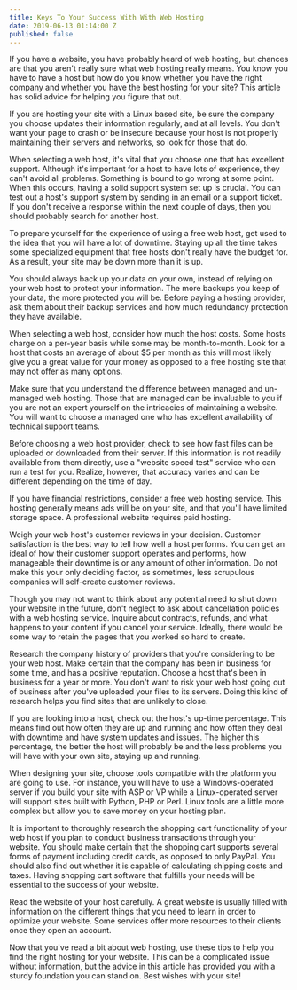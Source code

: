 ```yaml
---
title: Keys To Your Success With With Web Hosting
date: 2019-06-13 01:14:00 Z
published: false
---
```


If you have a website, you have probably heard of web hosting, but chances are that you aren't really sure what web hosting really means. You know you have to have a host but how do you know whether you have the right company and whether you have the best hosting for your site? This article has solid advice for helping you figure that out.

If you are hosting your site with a Linux based site, be sure the company you choose updates their information regularly, and at all levels. You don't want your page to crash or be insecure because your host is not properly maintaining their servers and networks, so look for those that do.

When selecting a web host, it's vital that you choose one that has excellent support. Although it's important for a host to have lots of experience, they can't avoid all problems. Something is bound to go wrong at some point. When this occurs, having a solid support system set up is crucial. You can test out a host's support system by sending in an email or a support ticket. If you don't receive a response within the next couple of days, then you should probably search for another host.

To prepare yourself for the experience of using a free web host, get used to the idea that you will have a lot of downtime. Staying up all the time takes some specialized equipment that free hosts don't really have the budget for. As a result, your site may be down more than it is up.

You should always back up your data on your own, instead of relying on your web host to protect your information. The more backups you keep of your data, the more protected you will be. Before paying a hosting provider, ask them about their backup services and how much redundancy protection they have available.

When selecting a web host, consider how much the host costs. Some hosts charge on a per-year basis while some may be month-to-month. Look for a host that costs an average of about $5 per month as this will most likely give you a great value for your money as opposed to a free hosting site that may not offer as many options.

Make sure that you understand the difference between managed and un-managed web hosting. Those that are managed can be invaluable to you if you are not an expert yourself on the intricacies of maintaining a website. You will want to choose a managed one who has excellent availability of technical support teams.

Before choosing a web host provider, check to see how fast files can be uploaded or downloaded from their server. If this information is not readily available from them directly, use a "website speed test" service who can run a test for you. Realize, however, that accuracy varies and can be different depending on the time of day.

If you have financial restrictions, consider a free web hosting service. This hosting generally means ads will be on your site, and that you'll have limited storage space. A professional website requires paid hosting.

Weigh your web host's customer reviews in your decision. Customer satisfaction is the best way to tell how well a host performs. You can get an ideal of how their customer support operates and performs, how manageable their downtime is or any amount of other information. Do not make this your only deciding factor, as sometimes, less scrupulous companies will self-create customer reviews.

Though you may not want to think about any potential need to shut down your website in the future, don't neglect to ask about cancellation policies with a web hosting service. Inquire about contracts, refunds, and what happens to your content if you cancel your service. Ideally, there would be some way to retain the pages that you worked so hard to create.

Research the company history of providers that you're considering to be your web host. Make certain that the company has been in business for some time, and has a positive reputation. Choose a host that's been in business for a year or more. You don't want to risk your web host going out of business after you've uploaded your files to its servers. Doing this kind of research helps you find sites that are unlikely to close.

If you are looking into a host, check out the host's up-time percentage. This means find out how often they are up and running and how often they deal with downtime and have system updates and issues. The higher this percentage, the better the host will probably be and the less problems you will have with your own site, staying up and running.

When designing your site, choose tools compatible with the platform you are going to use. For instance, you will have to use a Windows-operated server if you build your site with ASP or VP while a Linux-operated server will support sites built with Python, PHP or Perl. Linux tools are a little more complex but allow you to save money on your hosting plan.

It is important to thoroughly research the shopping cart functionality of your web host if you plan to conduct business transactions through your website. You should make certain that the shopping cart supports several forms of payment including credit cards, as opposed to only PayPal. You should also find out whether it is capable of calculating shipping costs and taxes. Having shopping cart software that fulfills your needs will be essential to the success of your website.

Read the website of your host carefully. A great website is usually filled with information on the different things that you need to learn in order to optimize your website. Some services offer more resources to their clients once they open an account.

Now that you've read a bit about web hosting, use these tips to help you find the right hosting for your website. This can be a complicated issue without information, but the advice in this article has provided you with a sturdy foundation you can stand on. Best wishes with your site!